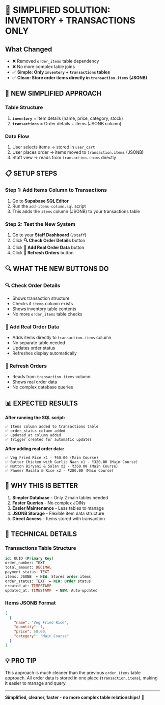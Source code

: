 # 🎯 **SIMPLIFIED SOLUTION: INVENTORY + TRANSACTIONS ONLY**

## **What Changed**
- ❌ Removed `order_items` table dependency
- ❌ No more complex table joins
- ✅ **Simple: Only `inventory` + `transactions` tables**
- ✅ **Clean: Store order items directly in `transaction.items` (JSONB)**

## **🚀 NEW SIMPLIFIED APPROACH**

### **Table Structure**
1. **`inventory`** = Item details (name, price, category, stock)
2. **`transactions`** = Order details + items (JSONB column)

### **Data Flow**
1. User selects items → stored in `user_cart`
2. User places order → items moved to `transaction.items` (JSONB)
3. Staff view → reads from `transaction.items` directly

## **📋 SETUP STEPS**

### **Step 1: Add Items Column to Transactions**
1. Go to **Supabase SQL Editor**
2. Run the `add-items-column.sql` script
3. This adds the `items` column (JSONB) to your transactions table

### **Step 2: Test the New System**
1. Go to your **Staff Dashboard** (`/staff`)
2. Click **🔍 Check Order Details** button
3. Click **📝 Add Real Order Data** button
4. Click **🔄 Refresh Orders** button

## **🔍 WHAT THE NEW BUTTONS DO**

### **🔍 Check Order Details**
- Shows transaction structure
- Checks if `items` column exists
- Shows inventory table contents
- No more `order_items` table checks

### **📝 Add Real Order Data**
- Adds items directly to `transaction.items` column
- No separate table needed
- Updates order status
- Refreshes display automatically

### **🔄 Refresh Orders**
- Reads from `transaction.items` column
- Shows real order data
- No complex database queries

## **📊 EXPECTED RESULTS**

**After running the SQL script:**
```
✅ Items column added to transactions table
✅ order_status column added
✅ updated_at column added
✅ Trigger created for automatic updates
```

**After adding real order data:**
```
✅ Veg Fried Rice x1 - ₹60.00 (Main Course)
✅ Butter Chicken with Garlic Naan x1 - ₹320.00 (Main Course)
✅ Mutton Biryani & Salan x2 - ₹360.00 (Main Course)
✅ Paneer Masala & Rice x2 - ₹280.00 (Main Course)
```

## **🎯 WHY THIS IS BETTER**

1. **Simpler Database** - Only 2 main tables needed
2. **Faster Queries** - No complex JOINs
3. **Easier Maintenance** - Less tables to manage
4. **JSONB Storage** - Flexible item data structure
5. **Direct Access** - Items stored with transaction

## **🔧 TECHNICAL DETAILS**

### **Transactions Table Structure**
```sql
id: UUID (Primary Key)
order_number: TEXT
total_amount: DECIMAL
payment_status: TEXT
items: JSONB  ← NEW: Stores order items
order_status: TEXT  ← NEW: Order status
created_at: TIMESTAMP
updated_at: TIMESTAMP  ← NEW: Auto-updated
```

### **Items JSONB Format**
```json
[
  {
    "name": "Veg Fried Rice",
    "quantity": 1,
    "price": 60.00,
    "category": "Main Course"
  }
]
```

## **💡 PRO TIP**

This approach is much cleaner than the previous `order_items` table approach. All order data is stored in one place (`transaction.items`), making it easier to manage and query.

---

**Simplified, cleaner, faster - no more complex table relationships!** 🎉
